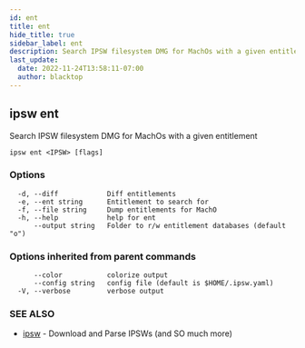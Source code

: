 ```yaml
---
id: ent
title: ent
hide_title: true
sidebar_label: ent
description: Search IPSW filesystem DMG for MachOs with a given entitlement
last_update:
  date: 2022-11-24T13:58:11-07:00
  author: blacktop
---
```

## ipsw ent

Search IPSW filesystem DMG for MachOs with a given entitlement

```
ipsw ent <IPSW> [flags]
```

### Options

```
  -d, --diff            Diff entitlements
  -e, --ent string      Entitlement to search for
  -f, --file string     Dump entitlements for MachO
  -h, --help            help for ent
      --output string   Folder to r/w entitlement databases (default "o")
```

### Options inherited from parent commands

```
      --color           colorize output
      --config string   config file (default is $HOME/.ipsw.yaml)
  -V, --verbose         verbose output
```

### SEE ALSO

* [ipsw](/docs/cli/ipsw)	 - Download and Parse IPSWs (and SO much more)

